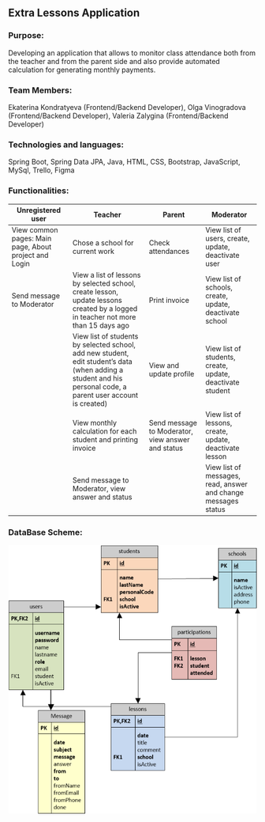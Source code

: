 <h2>Extra Lessons Application</h2>
<h3>Purpose:</h3> 
Developing an application that allows to monitor class attendance both from the teacher and from the parent side and also provide automated calculation for generating monthly payments.

<h3>Team Members:</h3>
Ekaterina Kondratyeva (Frontend/Backend Developer), Olga Vinogradova (Frontend/Backend Developer), Valeria Zalygina (Frontend/Backend Developer)

<h3>Technologies and languages:</h3> Spring Boot, Spring Data JPA, Java, HTML, CSS, Bootstrap, JavaScript, MySql, Trello, Figma

<h3>Functionalities:</h3>
<table class="table table-striped table-bordered">
        <thead>
        <tr>
            <th scope="col">Unregistered user</th>
            <th scope="col">Teacher</th>
            <th scope="col">Parent</th>
            <th scope="col">Moderator</th>
        </tr>
        </thead>
        <tbody>
        <tr>
            <td>View common pages: Main page, About project and Login</td>
            <td>Chose a school for current work</td>
            <td>Check attendances</td>
            <td>View list of users, create, update, deactivate user</td>
        </tr>
        <tr>
            <td>Send message to Moderator</td>
            <td>View a list of lessons by selected school, create lesson, update lessons created by a logged in teacher not more than 15 days ago</td>
            <td>Print invoice</td>
            <td>View list of schools, create, update, deactivate school</td>
        </tr>
        <tr>
            <td></td>
            <td>View list of students by selected school, add new student, edit student’s data (when adding a student and his personal code, a parent user account is created)</td>
            <td>View and update profile</td>
            <td>View list of students, create, update, deactivate student</td>
        </tr>
        <tr>
            <td></td>
            <td>View monthly calculation for each student and printing invoice</td>
            <td>Send message to Moderator, view answer and status</td>
            <td>View list of lessons, create, update, deactivate lesson</td>
        </tr>
        <tr>
            <td></td>
            <td>Send message to Moderator, view answer and status</td>
            <td></td>
            <td>View list of messages, read, answer and change messages status </td>
        </tr>
        </tbody>
    </table>

<h3>DataBase Scheme:</h3>


![img_1.png](img_1.png)
